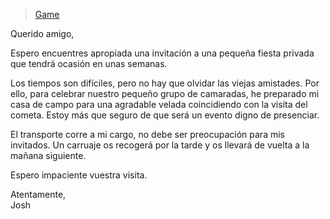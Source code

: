 > [Game](../game.md)

Querido amigo,

Espero encuentres apropiada una invitación a una pequeña fiesta privada que tendrá ocasión en unas semanas.

Los tiempos son difíciles, pero no hay que olvidar las viejas amistades. Por ello, para celebrar nuestro pequeño grupo de camaradas, he preparado mi casa de campo para una agradable velada coincidiendo con la visita del cometa. Estoy más que seguro de que será un evento digno de presenciar.

El transporte corre a mi cargo, no debe ser preocupación para mis invitados. Un carruaje os recogerá por la tarde y os llevará de vuelta a la mañana siguiente.

Espero impaciente vuestra visita.

Atentamente,<br>
Josh